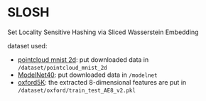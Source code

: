 # SLOSH
Set Locality Sensitive Hashing via Sliced Wasserstein Embedding

dataset used: 
- [pointcloud mnist 2d](https://www.kaggle.com/cristiangarcia/pointcloudmnist2d): put downloaded data in ```/dataset/pointcloud_mnist_2d```
- [ModelNet40](https://modelnet.cs.princeton.edu/): put downloaded data in ```/modelnet```
- [oxford5K](https://www.robots.ox.ac.uk/~vgg/data/oxbuildings/): the extracted 8-dimensional features are put in ```/dataset/oxford/train_test_AE8_v2.pkl```
